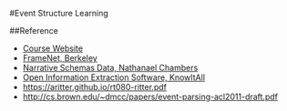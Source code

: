 #Event Structure Learning

##Reference
* [Course Website](http://www.cs.cmu.edu/~epxing/Class/10701-15F/project.html)
* [FrameNet, Berkeley](https://framenet.icsi.berkeley.edu/fndrupal/home)
* [Narrative Schemas Data, Nathanael Chambers](http://www.usna.edu/Users/cs/nchamber/data/schemas/acl09/)
* [Open Information Extraction Software, KnowItAll](http://knowitall.github.io/ollie/)
* https://aritter.github.io/rt080-ritter.pdf
* http://cs.brown.edu/~dmcc/papers/event-parsing-acl2011-draft.pdf
